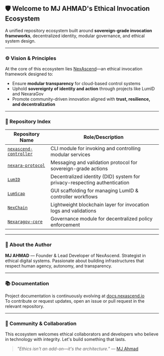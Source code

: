 ## 🛡️ Welcome to MJ AHMAD's Ethical Invocation Ecosystem

A unified repository ecosystem built around **sovereign-grade invocation frameworks**, decentralized identity, modular governance, and ethical system design.

---

### ⚙️ Vision & Principles

At the core of this ecosystem lies [NexAscend](https://github.com/mj-nexara/nexascend)—an ethical invocation framework designed to:

- Ensure **modular transparency** for cloud-based control systems
- Uphold **sovereignty of identity and action** through projects like LumID and NexaraGov
- Promote community-driven innovation aligned with **trust, resilience, and decentralization**

---

### 🧩 Repository Index

| Repository Name       | Role/Description |
|-----------------------|------------------|
| [`nexascend-controller`](https://github.com/mj-nexara/nexascend-controller) | CLI module for invoking and controlling modular services |
| [`nexara-protocol`](https://github.com/mj-nexara/nexara-protocol) | Messaging and validation protocol for sovereign-grade actions |
| [`LumID`](https://github.com/mj-nexara/LumID) | Decentralized identity (DID) system for privacy-respecting authentication |
| [`LumScap`](https://github.com/mj-nexara/LumScap) | GUI scaffolding for managing LumID & controller workflows |
| [`NexChain`](https://github.com/mj-nexara/NexChain) | Lightweight blockchain layer for invocation logs and validations |
| [`Nexaragov-core`](https://github.com/mj-nexara/Nexaragov-core) | Governance module for decentralized policy enforcement |

---

### 🧠 About the Author

**MJ AHMAD** — Founder & Lead Developer of NexAscend. Strategist in ethical digital systems. Passionate about building infrastructures that respect human agency, autonomy, and transparency.

---

### 📚 Documentation

Project documentation is continuously evolving at [docs.nexascend.io](https://mj-nexara.github.io/nexara-protocol)  
To contribute or request updates, open an issue or pull request in the relevant repository.

---

### 🤝 Community & Collaboration

This ecosystem welcomes ethical collaborators and developers who believe in technology with integrity. Let's build something that lasts.

> _"Ethics isn't an add-on—it's the architecture."_ — [MJ Ahmad](https://mj-nexara.github.io/mjahmad)

